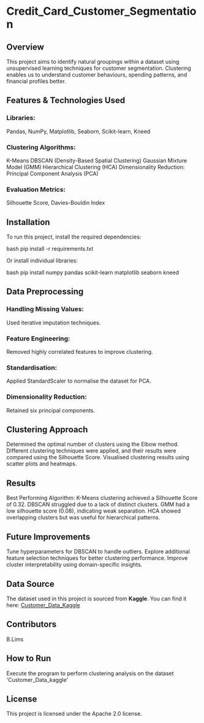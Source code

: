 # Credit_Card_Customer_Segmentation

## Overview
This project aims to identify natural groupings within a dataset using unsupervised learning techniques for customer segmentation. Clustering enables us to understand customer behaviours, spending patterns, and financial profiles better.

## Features & Technologies Used
### Libraries: 
Pandas, NumPy, Matplotlib, Seaborn, Scikit-learn, Kneed

### Clustering Algorithms:
K-Means
DBSCAN (Density-Based Spatial Clustering)
Gaussian Mixture Model (GMM)
Hierarchical Clustering (HCA)
Dimensionality Reduction: Principal Component Analysis (PCA)

### Evaluation Metrics: 
Silhouette Score, Davies-Bouldin Index

## Installation
To run this project, install the required dependencies:

bash
pip install -r requirements.txt

Or install individual libraries:

bash
pip install numpy pandas scikit-learn matplotlib seaborn kneed

## Data Preprocessing
### Handling Missing Values: 
Used iterative imputation techniques.

### Feature Engineering: 
Removed highly correlated features to improve clustering.

### Standardisation: 
Applied StandardScaler to normalise the dataset for PCA.

### Dimensionality Reduction: 
Retained six principal components.

## Clustering Approach
Determined the optimal number of clusters using the Elbow method.
Different clustering techniques were applied, and their results were compared using the Silhouette Score.
Visualised clustering results using scatter plots and heatmaps.

## Results
Best Performing Algorithm: K-Means clustering achieved a Silhouette Score of 0.32.
DBSCAN struggled due to a lack of distinct clusters.
GMM had a low silhouette score (0.08), indicating weak separation.
HCA showed overlapping clusters but was useful for hierarchical patterns.


## Future Improvements
Tune hyperparameters for DBSCAN to handle outliers.
Explore additional feature selection techniques for better clustering performance.
Improve cluster interpretability using domain-specific insights.

## Data Source
The dataset used in this project is sourced from **Kaggle**. You can find it here: [Customer_Data_Kaggle](<https://www.kaggle.com/code/maralka/clustering-credit-card-customers/input>)

## Contributors
B.Lims

## How to Run
Execute the program to perform clustering analysis on the dataset 'Customer_Data_kaggle'

## License
This project is licensed under the Apache 2.0 license.
